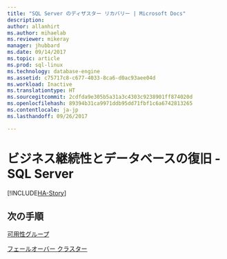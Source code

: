 ```yaml
---
title: "SQL Server のディザスター リカバリー | Microsoft Docs"
description: 
author: allanhirt
ms.author: mihaelab
ms.reviewer: mikeray
manager: jhubbard
ms.date: 09/14/2017
ms.topic: article
ms.prod: sql-linux
ms.technology: database-engine
ms.assetid: c75717c8-c677-4033-8ca6-d0ac93aee04d
ms.workload: Inactive
ms.translationtype: HT
ms.sourcegitcommit: 2cdfda9e305b5a31a3c4303c9238901ff874020d
ms.openlocfilehash: 89394b31ca9971ddb95dd71fbf1c6a6742813265
ms.contentlocale: ja-jp
ms.lasthandoff: 09/26/2017

---
```

# <a name="business-continuity-and-database-recovery---sql-server"></a>ビジネス継続性とデータベースの復旧 - SQL Server

[!INCLUDE[HA-Story](../includes/sql-server-ha-story.md)]

## <a name="next-steps"></a>次の手順

[可用性グループ](availability-groups/windows/overview-of-always-on-availability-groups-sql-server.md)

[ フェールオーバー クラスター](../sql-server/failover-clusters/install/sql-server-failover-cluster-installation.md)

